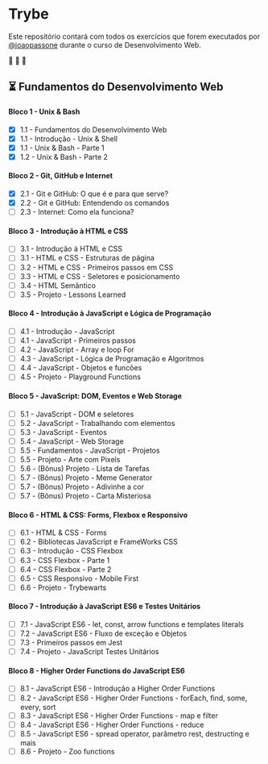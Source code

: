 # Trybe

Este repositório contará com todos os exercícios que forem executados por [@joaopassone](https://github.com/joaopassone) durante o curso de Desenvolvimento Web.

🚀 🚀 🚀




## :hourglass_flowing_sand: Fundamentos do Desenvolvimento Web

#### Bloco 1 - Unix & Bash

- [X] 1.1 - Fundamentos do Desenvolvimento Web
- [X] 1.1 - Introdução - Unix & Shell
- [X] 1.1 - Unix & Bash - Parte 1
- [X] 1.2 - Unix & Bash - Parte 2

#### Bloco 2 - Git, GitHub e Internet

- [X] 2.1 - Git e GitHub: O que é e para que serve?
- [X] 2.2 - Git e GitHub: Entendendo os comandos
- [ ] 2.3 - Internet: Como ela funciona?

#### Bloco 3 - Introdução à HTML e CSS

- [ ] 3.1 - Introdução à HTML e CSS
- [ ] 3.1 - HTML e CSS - Estruturas de página
- [ ] 3.2 - HTML e CSS - Primeiros passos em CSS
- [ ] 3.3 - HTML e CSS - Seletores e posicionamento
- [ ] 3.4 - HTML Semântico
- [ ] 3.5 - Projeto - Lessons Learned

#### Bloco 4 - Introdução à JavaScript e Lógica de Programação

- [ ] 4.1 - Introdução - JavaScript
- [ ] 4.1 - JavaScript - Primeiros passos
- [ ] 4.2 - JavaScript - Array e loop For
- [ ] 4.3 - JavaScript - Lógica de Programação e Algoritmos
- [ ] 4.4 - JavaScript - Objetos e funcôes 
- [ ] 4.5 - Projeto - Playground Functions

#### Bloco 5 - JavaScript: DOM, Eventos e Web Storage

- [ ] 5.1 - JavaScript - DOM e seletores
- [ ] 5.2 - JavaScript - Trabalhando com elementos
- [ ] 5.3 - JavaScript - Eventos
- [ ] 5.4 - JavaScript - Web Storage
- [ ] 5.5 - Fundamentos - JavaScript - Projetos
- [ ] 5.5 - Projeto - Arte com Pixels
- [ ] 5.6 - (Bônus) Projeto - Lista de Tarefas
- [ ] 5.7 - (Bônus) Projeto - Meme Generator
- [ ] 5.7 - (Bônus) Projeto - Adivinhe a cor
- [ ] 5.7 - (Bônus) Projeto - Carta Misteriosa

#### Bloco 6 - HTML & CSS: Forms, Flexbox e Responsivo

- [ ] 6.1 - HTML & CSS - Forms
- [ ] 6.2 - Bibliotecas JavaScript e FrameWorks CSS
- [ ] 6.3 - Introdução - CSS Flexbox
- [ ] 6.3 - CSS Flexbox - Parte 1
- [ ] 6.4 - CSS Flexbox - Parte 2
- [ ] 6.5 - CSS Responsivo - Mobile First
- [ ] 6.6 - Projeto - Trybewarts

#### Bloco 7 - Introdução à JavaScript ES6 e Testes Unitários

- [ ] 7.1 - JavaScript ES6 - let, const, arrow functions e templates literals
- [ ] 7.2 - JavaScript ES6 - Fluxo de exceção e Objetos
- [ ] 7.3 - Primeiros passos em Jest
- [ ] 7.4 - Projeto - JavaScript Testes Unitários

#### Bloco 8 - Higher Order Functions do JavaScript ES6

- [ ] 8.1 - JavaScript ES6 - Introdução a Higher Order Functions
- [ ] 8.2 - JavaScript ES6 - Higher Order Functions - forEach, find, some, every, sort
- [ ] 8.3 - JavaScript ES6 - Higher Order Functions - map e filter
- [ ] 8.4 - JavaScript ES6 - Higher Order Functions - reduce
- [ ] 8.5 - JavaScript ES6 - spread operator, parâmetro rest, destructing e mais
- [ ] 8.6 - Projeto - Zoo functions
